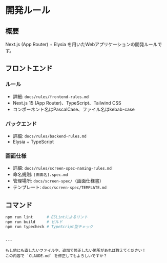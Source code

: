 # 開発ルール

## 概要
Next.js (App Router) + Elysia を用いたWebアプリケーションの開発ルールです。

## フロントエンド

### ルール
- 詳細: `docs/rules/frontend-rules.md`
- Next.js 15 (App Router)、TypeScript、Tailwind CSS
- コンポーネント名はPascalCase、ファイル名はkebab-case

### バックエンド
- 詳細: `docs/rules/backend-rules.md`
- Elysia + TypeScript

### 画面仕様
- 詳細: `docs/rules/screen-spec-naming-rules.md`
- 命名規則: `[画面名].spec.md`
- 管理場所: `docs/screen-spec/`（画面仕様書）
- テンプレート: `docs/screen-spec/TEMPLATE.md`

## コマンド
```bash
npm run lint      # ESLintによるリント
npm run build     # ビルド
npm run typecheck # TypeScript型チェック
```
```

---

もし他にも直したいファイルや、追加で修正したい箇所があれば教えてください！  
この内容で `CLAUDE.md` を修正してもよろしいですか？